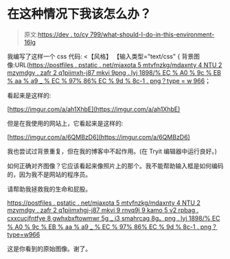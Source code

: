 # 在这种情况下我该怎么办？

> 原文:[https://dev . to/cy 799/what-should-I-do-in-this-environment-16lg](https://dev.to/cy799/what-should-i-do-in-this-circumstance-16lg)

我编写了这样一个 css 代码:
<【风格】
【输入类型="text/css" {
背景图像:URL([https://postfiles . pstatic . net/mjaxota 5 mtvfnzkg/mdaxnty 4 NTU 2 mzymdgy . zafr 2 q1piimxh-j87 mkvi 9png . lyj 1898/% EC % A0 % 9c % EB % aa % a9 _ % EC % 97% 86% EC % 9d % 8c-1 . png？type = w 966](https://postfiles.pstatic.net/MjAxOTA5MTVfNzkg/MDAxNTY4NTU2MzUyMDgy.zafr2QX1piImxHGJ-J87MKVI9rnYQ8j9KaMo5v2rpbAg.cXcUCJfnJoTfYe8GwhxbXfTowmwR5g5_i3smAhRcAG8g.PNG.lyj1898/%EC%A0%9C%EB%AA%A9_%EC%97%86%EC%9D%8C-1.png?type=w966)；

看起来是这样的:

[https://imgur.com/a/ah1XhbE](https://imgur.com/a/ah1XhbE)

但是在我使用的网站上，它看起来是这样的:

[https://imgur.com/a/6QMBzD6](https://imgur.com/a/6QMBzD6)

我也尝试过背景重复，但在我的博客中不起作用。(在 Tryit 编辑器中运行良好。)

如何正确对齐图像？它应该看起来像照片上的那个。我不能帮助输入框是如何编码的，因为我不是网站的程序员。

请帮助我拯救我的生命和屁股。

[https://postfiles . pstatic . net/mjaxota 5 mtvfnzkg/mdaxnty 4 NTU 2 mzymdgy . zafr 2 q1piimxhgj-j87 mkvi 9 rnyq9j 9 kamo 5 v2 rpbag . cxxcucjfntfye 8 gwhxbxftowmwr 5g _ i3 smahrcag 8g。png . lyj 1898/% EC % A0 % 9c % EB % aa % a9 _ % EC % 97% 86% EC % 9d % 8c-1 . png？type=w966](https://postfiles.pstatic.net/MjAxOTA5MTVfNzkg/MDAxNTY4NTU2MzUyMDgy.zafr2QX1piImxHGJ-J87MKVI9rnYQ8j9KaMo5v2rpbAg.cXcUCJfnJoTfYe8GwhxbXfTowmwR5g5_i3smAhRcAG8g.PNG.lyj1898/%EC%A0%9C%EB%AA%A9_%EC%97%86%EC%9D%8C-1.png?type=w966)

这是你看到的原始图像。谢了。
